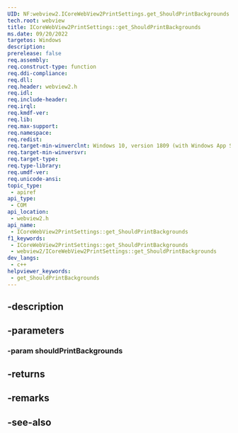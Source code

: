 ```yaml
---
UID: NF:webview2.ICoreWebView2PrintSettings.get_ShouldPrintBackgrounds
tech.root: webview
title: ICoreWebView2PrintSettings::get_ShouldPrintBackgrounds
ms.date: 09/20/2022
targetos: Windows
description: 
prerelease: false
req.assembly: 
req.construct-type: function
req.ddi-compliance: 
req.dll: 
req.header: webview2.h
req.idl: 
req.include-header: 
req.irql: 
req.kmdf-ver: 
req.lib: 
req.max-support: 
req.namespace: 
req.redist: 
req.target-min-winverclnt: Windows 10, version 1809 (with Windows App SDK 1.1 or later)
req.target-min-winversvr: 
req.target-type: 
req.type-library: 
req.umdf-ver: 
req.unicode-ansi: 
topic_type:
 - apiref
api_type:
 - COM
api_location:
 - webview2.h
api_name:
 - ICoreWebView2PrintSettings::get_ShouldPrintBackgrounds
f1_keywords:
 - ICoreWebView2PrintSettings::get_ShouldPrintBackgrounds
 - webview2/ICoreWebView2PrintSettings::get_ShouldPrintBackgrounds
dev_langs:
 - c++
helpviewer_keywords:
 - get_ShouldPrintBackgrounds
---
```


## -description

## -parameters

### -param shouldPrintBackgrounds

## -returns

## -remarks

## -see-also

